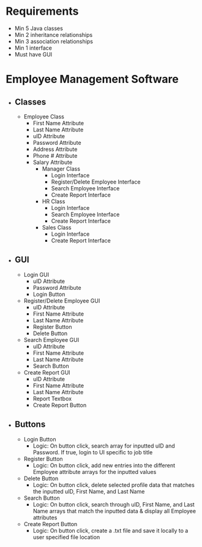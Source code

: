 # **Requirements**

- Min 5 Java classes
- Min 2 inheritance relationships
- Min 3 association relationships
- Min 1 interface
- Must have GUI

# Employee Management Software
- ## Classes
	- Employee Class
		- First Name Attribute
		- Last Name Attribute
		- uID Attribute
		- Password Attribute
		- Address Attribute
		- Phone # Attribute 
		- Salary Attribute
			- Manager Class
				- Login Interface
				- Register/Delete Employee Interface
				- Search Employee Interface
				- Create Report Interface
			- HR Class
				- Login Interface 
				- Search Employee Interface
				- Create Report Interface 
			- Sales Class 
				- Login Interface
				- Create Report Interface
 
- ## GUI
	- Login GUI
		- uID Attribute
		- Password Attribute 
		- Login Button
	- Register/Delete Employee GUI
		- uID Attribute
		- First Name Attribute 
		- Last Name Attribute
		- Register Button 
		- Delete Button
	- Search Employee GUI
		- uID Attribute
		- First Name Attribute
		- Last Name Attribute 
		- Search Button
	- Create Report GUI
		- uID Attribute
		- First Name Attribute
		- Last Name Attribute
		- Report Textbox 
		- Create Report Button
 
 - ## Buttons
	- Login Button
		- Logic: On button click, search array for inputted uID 
		and Password. If true, login to UI specific to job title
	- Register Button
		- Logic: On button click, add new entries into the different
		Employee attribute arrays for the inputted values
	- Delete Button
		- Logic: On button click, delete selected profile data that 
		matches the inputted uID, First Name, and Last Name
	- Search Button
		- Logic: On button click, search through uID, First Name, 
		and Last Name arrays that match the inputted data & display
		all Employee attributes 
	- Create Report Button
		- Logic: On button click, create a .txt file and save it 
		locally to a user specified file location
	
